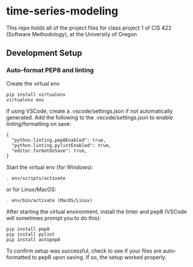 # time-series-modeling

This repo holds all of the project files for class project 1 of CIS 422 (Software Methodology), at the University of Oregon

## Development Setup

### Auto-format PEP8 and linting

Create the virtual env

```
pip install virtualenv
virtualenv env
```

If using VSCode, create a .vscode/settings.json if not automatically generated. Add the following to the .vscode/settings.json to enable linting/formatting on save:

```
{
  "python.linting.pep8Enabled": true,
  "python.linting.pylintEnabled": true,
  "editor.formatOnSave": true,
}
```

Start the virtual env (for Windows):

```
. env/scripts/activate
```

or for Linux/MacOS:

```
. env/bin/activate (MacOS/Linux)
```

After starting the virtual environment, install the linter and pep8 (VSCode will sometimes prompt you to do this):

```
pip install pep8
pip install pylint
pip install autopep8
```

To confirm setup was successful, check to see if your files are auto-formatted to pep8 upon saving. If so, the setup worked properly.
